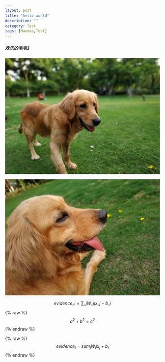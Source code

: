 ```yaml
---
layout: post
title: "hello world"
description: ""
category: Test
tags: [Maomao,Test]
---
```


<head>
    <script src="https://cdn.mathjax.org/mathjax/latest/MathJax.js?config=TeX-AMS-MML_HTMLorMML" type="text/javascript"></script>
    <script type="text/x-mathjax-config">
        MathJax.Hub.Config({
            tex2jax: {
            skipTags: ['script', 'noscript', 'style', 'textarea', 'pre'],
            inlineMath: [['$','$']]
            }
        });
    </script>
</head>


##### 欢乐的毛毛3

![maomao1](/pic/maomao/maomao1.jpg)

![maomao2](/pic/maomao/maomao2.jpg)







$$ evidence\_{i}=\sum\_{j}W\_{ij}x\_{j}+b\_{i} $$

{% raw %}
$$a^2 + b^2 = c^2$$
{% endraw %}

{% raw %}
$$ evidence_i=sum_jW_ijx_j+b_i $$
{% endraw %}
